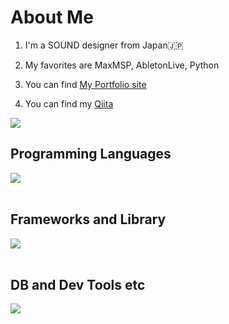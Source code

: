 # About Me

1. I'm a SOUND designer from Japan🇯🇵

2. My favorites are MaxMSP, AbletonLive, Python

3. You can find [My Portfolio site]()

4. You can find my [Qiita](https://qiita.com/KuryuFUJII)

![](https://github-readme-stats.vercel.app/api/top-langs?username=KuryuFUJII&show_icons=true&locale=en&layout=compact)

## Programming Languages

<img src="https://skillicons.dev/icons?i=c,cs,cpp,python,html,css,js" /> <br /><br />

## Frameworks and Library

<img src="https://skillicons.dev/icons?i=ableton,unity,ai,ae,ps,pr" /> <br /><br />

## DB and Dev Tools etc

<img src="https://skillicons.dev/icons?i=anaconda,git,github,vscode,visualstudio,linux,figma" /> <br /><br />
